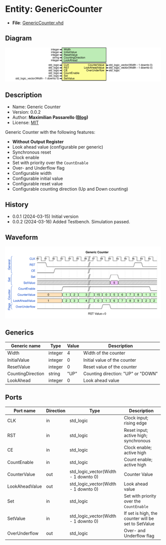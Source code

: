# Entity: GenericCounter

- **File**: [GenericCounter.vhd](src/GenericCounter.vhd)

## Diagram

![Diagram](docs/GenericCounter.svg "Diagram")

## Description

- Name: Generic Counter <br>
- Version: 0.0.2 <br>
- Author: **Maximilian Passarello ([Blog](https://mpassarello.de))** <br>
- License: [MIT](LICENSE) <br>

Generic Counter with the following features:

- **Without Output Register**
- Look ahead value (configurable per generic)
- Synchronous reset
- Clock enable
- Set with priority over the `CountEnable`
- Over- and Underflow flag
- Configurable width
- Configurable initial value
- Configurable reset value
- Configurable counting direction (Up and Down counting)

## History

- 0.0.1 (2024-03-15) Initial version
- 0.0.2 (2024-03-16) Added Testbench. Simulation passed.

## Waveform

![alt text](docs/wavedrom_VDiF0.svg "title")

## Generics

| Generic name      | Type    | Value | Description                        |
| ----------------- | ------- | ----- | ---------------------------------- |
| Width             | integer | 4     | Width of the counter               |
| InitialValue      | integer | 0     | Initial value of the counter       |
| ResetValue        | integer | 0     | Reset value of the counter         |
| CountingDirection | string  | "UP"  | Counting direction: "UP" or "DOWN" |
| LookAhead         | integer | 0     | Look ahead value                   |

## Ports

| Port name      | Direction | Type                                 | Description                                         |
| -------------- | --------- | ------------------------------------ | --------------------------------------------------- |
| CLK            | in        | std_logic                            | Clock input; rising edge                            |
| RST            | in        | std_logic                            | Reset input; active high; synchronous               |
| CE             | in        | std_logic                            | Clock enable; active high                           |
| CountEnable    | in        | std_logic                            | Count enable; active high                           |
| CounterValue   | out       | std_logic_vector(Width - 1 downto 0) | Counter Value                                       |
| LookAheadValue | out       | std_logic_vector(Width - 1 downto 0) | Look ahead value                                    |
| Set            | in        | std_logic                            | Set with priority over the `CountEnable`            |
| SetValue       | in        | std_logic_vector(Width - 1 downto 0) | If set is high, the counter will be set to SetValue |
| OverUnderflow  | out       | std_logic                            | Over- and Underflow flag                            |
